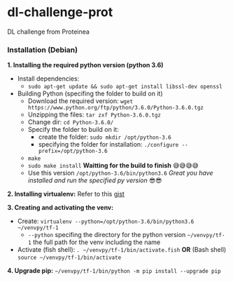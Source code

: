 # dl-challenge-prot
DL challenge from Proteinea

### Installation (Debian)
__1. Installing the required python version (python 3.6)__     
- Install dependencies:     
    - `sudo apt-get update && sudo apt-get install libssl-dev openssl`      
- Building Python (specifing the folder to build on it)
    - Download the required version: `wget https://www.python.org/ftp/python/3.6.0/Python-3.6.0.tgz`
    - Unzipping the files: `tar zxf Python-3.6.0.tgz`
    - Change dir: `cd Python-3.6.0/`
    - Specify the folder to build on it:
        - create the folder: `sudo mkdir /opt/python-3.6`
        - specifying the folder for installation: `./configure --prefix=/opt/python-3.6`
    - `make`
    - `sudo make install` __Waitting for the build to finish__ 😅😅😅😅
    - Use this version `/opt/python-3.6/bin/python3.6` _Great you have installed and run the specified py version_ 😎😎     

__2. Installing virtualenv:__ Refer to this [gist](https://gist.github.com/amshrbo/2ca0afb88c428b79ddaf38374226b9e0)       

__3. Creating and activating the venv:__        
- Create: `virtualenv --python=/opt/python-3.6/bin/python3.6 ~/venvpy/tf-1`     
    - `--python` specifing the directory for the python version `~/venvpy/tf-1` the full path for the venv including the name
- Activate (fish shell): `. ~/venvpy/tf-1/bin/activate.fish` __OR__ (Bash shell) `source ~/venvpy/tf-1/bin/activate`       

__4. Upgrade pip:__ `~/venvpy/tf-1/bin/python -m pip install --upgrade pip`
